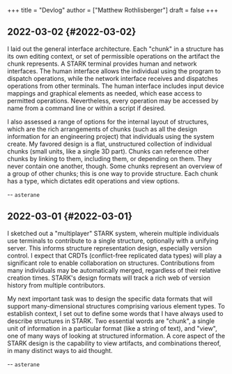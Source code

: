+++
title = "Devlog"
author = ["Matthew Rothlisberger"]
draft = false
+++

## 2022-03-02 {#2022-03-02}

I laid out the general interface architecture. Each "chunk" in a
structure has its own editing context, or set of permissible
operations on the artifact the chunk represents. A STARK terminal
provides human and network interfaces. The human interface allows the
individual using the program to dispatch operations, while the network
interface receives and dispatches operations from other terminals. The
human interface includes input device mappings and graphical elements
as needed, which ease access to permitted operations. Nevertheless,
every operation may be accessed by name from a command line or within
a script if desired.

I also assessed a range of options for the internal layout of
structures, which are the rich arrangements of chunks (such as all the
design information for an engineering project) that individuals using
the system create. My favored design is a flat, unstructured
collection of individual chunks (small units, like a single 3D
part). Chunks can reference other chunks by linking to them, including
them, or depending on them. They never contain one another,
though. Some chunks represent an overview of a group of other chunks;
this is one way to provide structure. Each chunk has a type, which
dictates edit operations and view options.

-- `asterane`


## 2022-03-01 {#2022-03-01}

I sketched out a "multiplayer" STARK system, wherein multiple
individuals use terminals to contribute to a single structure,
optionally with a unifying server. This informs structure
representation design, especially version control. I expect that CRDTs
(conflict-free replicated data types) will play a significant role to
enable collaboration on structures. Contributions from many
individuals may be automatically merged, regardless of their relative
creation times. STARK's design formats will track a rich web of
version history from multiple contributors.

My next important task was to design the specific data formats that
will support many-dimensional structures comprising various element
types. To establish context, I set out to define some words that I
have always used to describe structures in STARK. Two essential words
are "chunk", a single unit of information in a particular format (like
a string of text), and "view", one of many ways of looking at
structured information. A core aspect of the STARK design is the
capability to view artifacts, and combinations thereof, in many
distinct ways to aid thought.

-- `asterane`
